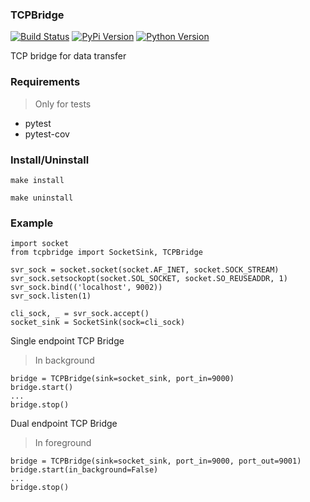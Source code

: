 ### TCPBridge

[![Build Status](https://semaphoreci.com/api/v1/projects/be1ed091-9d94-49d5-8391-781d1f1d76b8/1282662/shields_badge.svg)](https://semaphoreci.com/emlidltd/tcp-bridge)
[![PyPi Version](https://img.shields.io/pypi/v/tcpbridge.svg)](https://pypi.python.org/pypi/tcpbridge)
[![Python Version](https://img.shields.io/pypi/pyversions/tcpbridge.svg)](https://pypi.python.org/pypi/tcpbridge)

TCP bridge for data transfer

### Requirements

> Only for tests

* pytest
* pytest-cov

### Install/Uninstall

`make install`

`make uninstall`

### Example

```
import socket
from tcpbridge import SocketSink, TCPBridge

svr_sock = socket.socket(socket.AF_INET, socket.SOCK_STREAM)
svr_sock.setsockopt(socket.SOL_SOCKET, socket.SO_REUSEADDR, 1)
svr_sock.bind(('localhost', 9002))
svr_sock.listen(1)

cli_sock, _ = svr_sock.accept()
socket_sink = SocketSink(sock=cli_sock)
```

Single endpoint TCP Bridge  

> In background

```
bridge = TCPBridge(sink=socket_sink, port_in=9000)
bridge.start()
...
bridge.stop()
```

Dual endpoint TCP Bridge 

> In foreground

```
bridge = TCPBridge(sink=socket_sink, port_in=9000, port_out=9001)
bridge.start(in_background=False)
...
bridge.stop()
```


